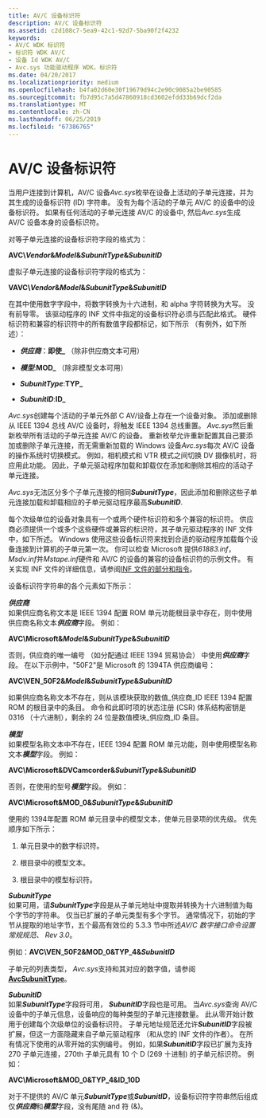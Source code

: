 ```yaml
---
title: AV/C 设备标识符
description: AV/C 设备标识符
ms.assetid: c2d108c7-5ea9-42c1-92d7-5ba90f2f4232
keywords:
- AV/C WDK 标识符
- 标识符 WDK AV/C
- 设备 Id WDK AV/C
- Avc.sys 功能驱动程序 WDK，标识符
ms.date: 04/20/2017
ms.localizationpriority: medium
ms.openlocfilehash: b4fa02d60e30f19679d94c2e90c9085a2be90585
ms.sourcegitcommit: fb7d95c7a5d47860918cd3602efdd33b69dcf2da
ms.translationtype: MT
ms.contentlocale: zh-CN
ms.lasthandoff: 06/25/2019
ms.locfileid: "67386765"
---
```

# <a name="avc-device-identifiers"></a>AV/C 设备标识符





当用户连接到计算机，AV/C 设备*Avc.sys*枚举在设备上活动的子单元连接，并为其生成的设备标识符 (ID) 字符串。 没有为每个活动的子单元 AV/C 的设备中的设备标识符。 如果有任何活动的子单元连接 AV/C 的设备中, 然后*Avc.sys*生成 AV/C 设备本身的设备标识符。

对等子单元连接的设备标识符字段的格式为：

**AVC\\*Vendor*&*Model*&*SubunitType*&*SubunitID***

虚拟子单元连接的设备标识符字段的格式为：

**VAVC\\*Vendor*&*Model*&*SubunitType*&*SubunitID***

在其中使用数字字段中，将数字转换为十六进制，和 alpha 字符转换为大写。 没有前导零。 该驱动程序的 INF 文件中指定的设备标识符必须与匹配此格式。 硬件标识符和兼容的标识符中的所有数值字段都标记，如下所示 （有例外，如下所述）：

-   ***供应商***：**即使\_** （除非供应商文本可用）

-   ***模型***:**MOD\_**  （除非模型文本可用）

-   ***SubunitType***:**TYP\_**

-   ***SubunitID***:**ID\_**

*Avc.sys*创建每个活动的子单元外部 C AV/设备上存在一个设备对象。 添加或删除从 IEEE 1394 总线 AV/C 设备时，将触发 IEEE 1394 总线重置。 *Avc.sys*然后重新枚举所有活动的子单元连接 AV/C 的设备。 重新枚举允许重新配置其自己要添加或删除子单元连接，而无需重新加载的 Windows 设备*Avc.sys*每次 AV/C 设备的操作系统时切换模式。 例如，相机模式和 VTR 模式之间切换 DV 摄像机时，将应用此功能。 因此，子单元驱动程序加载和卸载仅在添加和删除其相应的活动子单元连接。

*Avc.sys*无法区分多个子单元连接的相同***SubunitType***，因此添加和删除这些子单元连接加载和卸载相应的子单元驱动程序最高***SubunitID***.

每个次级单位的设备对象具有一个或两个硬件标识符和多个兼容的标识符。 供应商必须提供一个或多个这些硬件或兼容的标识符，其子单元驱动程序的 INF 文件中，如下所述。 Windows 使用这些设备标识符来找到合适的驱动程序加载每个设备连接到计算机的子单元第一次。 你可以检查 Microsoft 提供*61883.inf*， *Msdv.inf*并*Mstape.inf*硬件和 AV/C 的设备的兼容的设备标识符的示例文件。 有关实现 INF 文件的详细信息，请参阅[INF 文件的部分和指令](https://docs.microsoft.com/windows-hardware/drivers/install/inf-file-sections-and-directives)。

设备标识符字符串的各个元素如下所示：

<a href="" id="vendor"></a>***供应商***  
如果供应商名称文本是 IEEE 1394 配置 ROM 单元功能根目录中存在，则中使用供应商名称文本***供应商***字段。 例如：

**AVC\\Microsoft&*Model*&*SubunitType*&*SubunitID***

否则，供应商的唯一编号 （如分配通过 IEEE 1394 贸易协会） 中使用***供应商***字段。 在以下示例中，"50F2"是 Microsoft 的 1394TA 供应商编号：

**AVC\\VEN\_50F2&*Model*&*SubunitType*&*SubunitID***

如果供应商名称文本不存在，则从该模块获取的数值\_供应商\_ID IEEE 1394 配置 ROM 的根目录中的条目。 命令和此即时项的状态注册 (CSR) 体系结构密钥是 0316 （十六进制），剩余的 24 位是数值模块\_供应商\_ID 条目。

<a href="" id="model"></a>***模型***  
如果模型名称文本中不存在，IEEE 1394 配置 ROM 单元功能，则中使用模型名称文本***模型***字段。 例如：

**AVC\\Microsoft&DVCamcorder&*SubunitType*&*SubunitID***

否则，在使用的型号***模型***字段。 例如：

**AVC\\Microsoft&MOD\_0&*SubunitType*&*SubunitID***

使用的 1394年配置 ROM 单元目录中的模型文本，使单元目录项的优先级。 优先顺序如下所示：

1.  单元目录中的数字标识符。

2.  根目录中的模型文本。

3.  根目录中的模型标识符。

<a href="" id="subunittype"></a>***SubunitType***  
如果可用，请***SubunitType***字段是从子单元地址中提取并转换为十六进制值为每个字节的字符串。 仅当已扩展的子单元类型有多个字节。 通常情况下，初始的字节从提取的地址字节，五个最高有效位的 5.3.3 节中所述*AV/C 数字接口命令设置常规规范、 Rev 3.0*。

例如：**AVC\\VEN\_50F2&MOD\_0&TYP\_4&*SubunitID***

子单元的列表类型， *Avc.sys*支持和其对应的数字值，请参阅[ **AvcSubunitType**](https://docs.microsoft.com/windows-hardware/drivers/ddi/content/avc/ne-avc-_tagavcsubunittype)。

<a href="" id="subunitid"></a>***SubunitID***  
如果***SubunitType***字段将可用， ***SubunitID***字段也是可用。 当*Avc.sys*查询 AV/C 设备中的子单元信息，设备响应的每种类型的子单元连接数量。 此从零开始计数用于创建每个次级单位的设备标识符。 子单元地址规范还允许***SubunitID***字段被扩展，但这一方面隐藏来自子单元驱动程序 （和从您的 INF 文件的作者）。 在所有情况下使用的从零开始的实例编号。 例如，如果***SubunitID***字段已扩展为支持 270 子单元连接，270th 子单元具有 10 个 D (269 十进制) 的子单元标识符。 例如：

**AVC\\Microsoft&MOD\_0&TYP\_4&ID\_10D**

对于不提供的 AV/C 单元***SubunitType***或***SubunitID***，设备标识符字符串然后组成仅***供应商***和***模型***字段，没有尾随 and 符 (&)。

 

 




